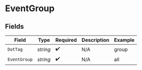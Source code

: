 # EventGroup


## Fields

| Field              | Type               | Required           | Description        | Example            |
| ------------------ | ------------------ | ------------------ | ------------------ | ------------------ |
| `DotTag`           | *string*           | :heavy_check_mark: | N/A                | group              |
| `EventGroup`       | *string*           | :heavy_check_mark: | N/A                | all                |